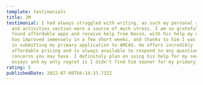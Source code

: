 ```yaml
---
template: testimonials
title: JM
testimonial: I had always struggled with writing, as such my personal statement
  and activities section were a source of much stress. I am so grateful to have
  found affordable apps and receive help from Kevin, with his help my writing
  has improved immensely in a few short weeks, and thanks to him I was confident
  in submitting my primary application to AMCAS. He offers incredibly
  affordable pricing and is always available to respond to any questions or
  concerns you may have. I definitely plan on using his help for my secondary
  essays and my only regret is I didn't find him sooner for my primary. 
rating: 5
publishedDate: 2022-07-09T04:14:33.732Z
---
```

